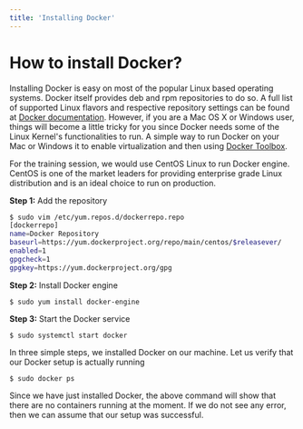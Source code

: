 ```yaml
---
title: 'Installing Docker'
---
```


# How to install Docker?
Installing Docker is easy on most of the popular Linux based operating systems. Docker itself provides deb and rpm repositories to do so. A full list of supported Linux flavors and respective repository settings can be found at [Docker documentation](https://docs.docker.com/engine/installation/). 
However, if you are a Mac OS X or Windows user, things will become a little tricky for you since Docker needs some of the Linux Kernel's functionalities to run. A simple way to run Docker on your Mac or Windows it to enable virtualization and then using [Docker Toolbox](https://www.docker.com/toolbox).

For the training session, we would use CentOS Linux to run Docker engine. CentOS is one of the market leaders for providing enterprise grade Linux distribution and is an ideal choice to run on production.

**Step 1:** Add the repository
```bash
$ sudo vim /etc/yum.repos.d/dockerrepo.repo
[dockerrepo]
name=Docker Repository
baseurl=https://yum.dockerproject.org/repo/main/centos/$releasever/
enabled=1
gpgcheck=1
gpgkey=https://yum.dockerproject.org/gpg
```
**Step 2:** Install Docker engine
```
$ sudo yum install docker-engine
```
**Step 3:** Start the Docker service
```
$ sudo systemctl start docker
```
In three simple steps, we installed Docker on our machine. Let us verify that our Docker setup is actually running
```
$ sudo docker ps
```
Since we have just installed Docker, the above command will show that there are no containers running at the moment. If we do not see any error, then we can assume that our setup was successful.